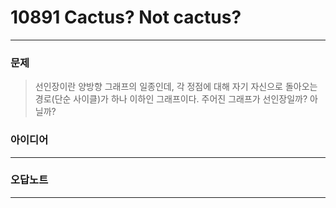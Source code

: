 # 10891 Cactus? Not cactus?
------------
### 문제

>선인장이란 양방향 그래프의 일종인데, 각 정점에 대해 자기 자신으로 돌아오는 경로(단순 사이클)가 하나 이하인 그래프이다. 주어진 그래프가 선인장일까? 아닐까?

### 아이디어
----------

### 오답노트
----------